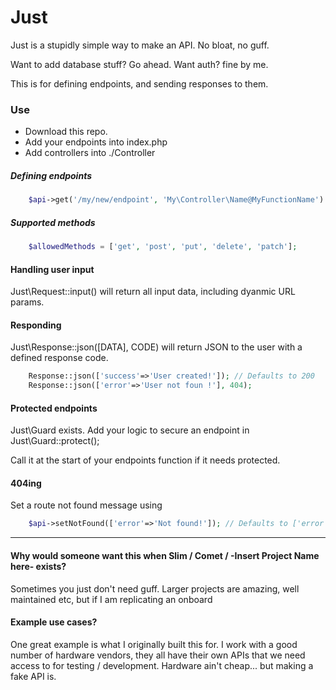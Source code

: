 # Just

Just is a stupidly simple way to make an API. No bloat, no guff.

Want to add database stuff? Go ahead. Want auth? fine by me.

This is for defining endpoints, and sending responses to them.


### Use

- Download this repo.
- Add your endpoints into index.php
- Add controllers into ./Controller

##### Defining endpoints

```php
    $api->get('/my/new/endpoint', 'My\Controller\Name@MyFunctionName')
```

##### Supported methods
```php
    $allowedMethods = ['get', 'post', 'put', 'delete', 'patch'];
```

#### Handling user input

Just\Request::input() will return all input data, including dyanmic URL params.

#### Responding

Just\Response::json([DATA], CODE) will return JSON to the user with a defined response code.

```php
    Response::json(['success'=>'User created!']); // Defaults to 200
    Response::json(['error'=>'User not foun !'], 404);
```

#### Protected endpoints

Just\Guard exists. Add your logic to secure an endpoint in Just\Guard::protect();

Call it at the start of your endpoints function if it needs protected.

#### 404ing

Set a route not found message using

```php
    $api->setNotFound(['error'=>'Not found!']); // Defaults to ['error'=>'Route not found']
```

-----

#### Why would someone want this when Slim / Comet / -Insert Project Name here- exists?

Sometimes you just don't need guff. Larger projects are amazing, well maintained etc, but if I am replicating an onboard

#### Example use cases?

One great example is what I originally built this for. I work with a good number of hardware vendors, they all have their own APIs that we need access to for testing / development. Hardware ain't cheap... but making a fake API is.
